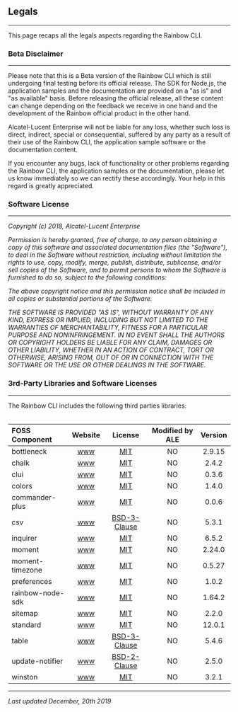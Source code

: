 ## Legals

---

This page recaps all the legals aspects regarding the Rainbow CLI.


### Beta Disclaimer

---

Please note that this is a Beta version of the Rainbow CLI which is still undergoing final testing before its official release. The SDK for Node.js, the application samples and the documentation are provided on a "as is" and "as available" basis. Before releasing the official release, all these content can change depending on the feedback we receive in one hand and the development of the Rainbow official product in the other hand.

Alcatel-Lucent Enterprise will not be liable for any loss, whether such loss is direct, indirect, special or consequential, suffered by any party as a result of their use of the Rainbow CLI, the application sample software or the documentation content.

If you encounter any bugs, lack of functionality or other problems regarding the Rainbow CLI, the application samples or the documentation, please let us know immediately so we can rectify these accordingly. Your help in this regard is greatly appreciated.


### Software License

---

*Copyright (c) 2018, Alcatel-Lucent Enterprise*

*Permission is hereby granted, free of charge, to any person*
*obtaining a copy of this software and associated documentation*
*files (the "Software"), to deal in the Software without*
*restriction, including without limitation the rights to use,*
*copy, modify, merge, publish, distribute, sublicense, and/or sell*
*copies of the Software, and to permit persons to whom the*
*Software is furnished to do so, subject to the following*
*conditions:*

*The above copyright notice and this permission notice shall be*
*included in all copies or substantial portions of the Software.*

*THE SOFTWARE IS PROVIDED "AS IS", WITHOUT WARRANTY OF ANY KIND,*
*EXPRESS OR IMPLIED, INCLUDING BUT NOT LIMITED TO THE WARRANTIES*
*OF MERCHANTABILITY, FITNESS FOR A PARTICULAR PURPOSE AND*
*NONINFRINGEMENT. IN NO EVENT SHALL THE AUTHORS OR COPYRIGHT*
*HOLDERS BE LIABLE FOR ANY CLAIM, DAMAGES OR OTHER LIABILITY,*
*WHETHER IN AN ACTION OF CONTRACT, TORT OR OTHERWISE, ARISING*
*FROM, OUT OF OR IN CONNECTION WITH THE SOFTWARE OR THE USE OR*
*OTHER DEALINGS IN THE SOFTWARE.*


### 3rd-Party Libraries and Software Licenses

---

The Rainbow CLI includes the following third parties libraries:
<br>
<br>

**FOSS Component**  | **Website** | **License** | **Modified by ALE** | **Version**
:------------- | :-------------: | :-------------: | :-------------: | :-------------:
bottleneck | [www](https://github.com/SGrondin/bottleneck) |  [MIT](http://www.opensource.org/licenses/MIT) | NO | 2.9.15
chalk | [www](https://github.com/chalk/chalk#readme) | [MIT](http://www.opensource.org/licenses/MIT) | NO | 2.4.2
clui | [www](https://github.com/nathanpeck/clui#readme) | [MIT](http://www.opensource.org/licenses/MIT) | NO | 0.3.6
colors | [www](https://github.com/Marak/colors.js) | [MIT](http://www.opensource.org/licenses/MIT) | NO | 1.4.0
commander-plus | [www](https://github.com/onmodulus/commander.js) | [MIT](http://www.opensource.org/licenses/MIT) | NO | 0.0.6
csv | [www](http://csv.adaltas.com) | [BSD-3-Clause](https://opensource.org/licenses) | NO | 5.3.1
inquirer | [www](https://github.com/SBoudrias/Inquirer.js#readme) | [MIT](http://www.opensource.org/licenses/MIT) | NO | 6.5.2
moment | [www](http://momentjs.com) | [MIT](http://www.opensource.org/licenses/MIT) | NO | 2.24.0
moment-timezone | [www](https://github.com/moment/moment-timezone) | [MIT](http://www.opensource.org/licenses/MIT) | NO | 0.5.27
preferences | [www](https://github.com/CaffeinaLab/preferences#readme) | [MIT](http://www.opensource.org/licenses/MIT) | NO | 1.0.2
rainbow-node-sdk | [www](https://github.com/Rainbow-CPaaS/Rainbow-Node-SDK.git) | [MIT](http://www.opensource.org/licenses/MIT) | NO | 1.64.2
sitemap | [www](https://github.com/ekalinin/sitemap.js#readme) | [MIT](http://www.opensource.org/licenses/MIT) | NO | 2.2.0
standard | [www](https://standardjs.com) | [MIT](http://www.opensource.org/licenses/MIT) | NO | 12.0.1
table | [www](https://github.com/gajus/table#readme) | [BSD-3-Clause](https://opensource.org/licenses) | NO | 5.4.6
update-notifier | [www](https://github.com/yeoman/update-notifier#readme) | [BSD-2-Clause](https://opensource.org/licenses) | NO | 2.5.0
winston | [www](https://github.com/winstonjs/winston#readme) | [MIT](http://www.opensource.org/licenses/MIT) | NO | 3.2.1

---

_Last updated December, 20th 2019_


